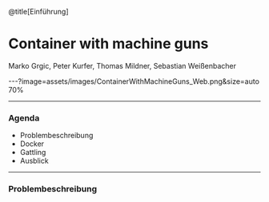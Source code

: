 @title[Einführung]

# Container with machine guns

Marko Grgic, Peter Kurfer, Thomas Mildner, Sebastian Weißenbacher

---?image=assets/images/ContainerWithMachineGuns_Web.png&size=auto 70%

---

### Agenda

* Problembeschreibung
* Docker
* Gattling
* Ausblick

---

### Problembeschreibung
